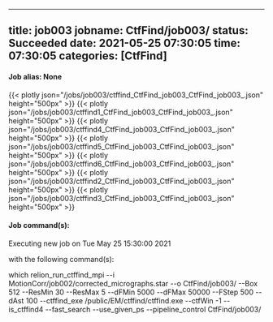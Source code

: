 
---
title: job003
jobname: CtfFind/job003/
status: Succeeded
date: 2021-05-25 07:30:05
time: 07:30:05
categories: [CtfFind]
---

#### Job alias: None

{{< plotly json="/jobs/job003/ctffind_CtfFind_job003_CtfFind_job003_.json" height="500px" >}}
{{< plotly json="/jobs/job003/ctffind1_CtfFind_job003_CtfFind_job003_.json" height="500px" >}}
{{< plotly json="/jobs/job003/ctffind4_CtfFind_job003_CtfFind_job003_.json" height="500px" >}}
{{< plotly json="/jobs/job003/ctffind5_CtfFind_job003_CtfFind_job003_.json" height="500px" >}}
{{< plotly json="/jobs/job003/ctffind6_CtfFind_job003_CtfFind_job003_.json" height="500px" >}}
{{< plotly json="/jobs/job003/ctffind2_CtfFind_job003_CtfFind_job003_.json" height="500px" >}}
{{< plotly json="/jobs/job003/ctffind3_CtfFind_job003_CtfFind_job003_.json" height="500px" >}}

#### Job command(s):


 
 Executing new job on Tue May 25 15:30:00 2021
 
 with the following command(s): 

which relion_run_ctffind_mpi --i MotionCorr/job002/corrected_micrographs.star --o CtfFind/job003/ --Box 512 --ResMin 30 --ResMax 5 --dFMin 5000 --dFMax 50000 --FStep 500 --dAst 100 --ctffind_exe /public/EM/ctffind/ctffind.exe --ctfWin -1 --is_ctffind4  --fast_search  --use_given_ps   --pipeline_control CtfFind/job003/
 
 


